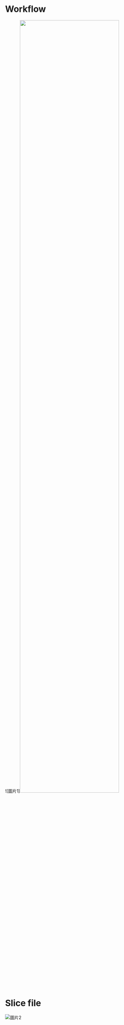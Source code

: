 # Workflow

![圖片1]<img src="[(https://user-images.githubusercontent.com/52047119/179187831-7738a9d6-98bb-458a-983c-db99ce31cda5.png)" width="80%" height="80%]">

# Slice file

![圖片2](https://user-images.githubusercontent.com/52047119/179187858-c61c05bb-6f18-443f-a931-9f42f3f54752.png=80%x)
